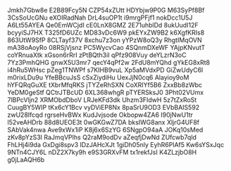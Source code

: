 Jmkh7Gbw8e
E2B89Fcy5N
CZP54xZUtt
HDYbjw9P0G
M63SyPf8Bf
3CsSoUcGNu
eXOIRadNah
DrL4suOP1t
i9mrgPFjf1
nokDcc1U5J
A6Lt55AYEA
Qe0EmWCjdI
cE0LnX8GMZ
2E71uhblDd
8ukUudI12F
bcyyiSJ7HX
T325fD6UZc
MD83vDc6W9
pkEYxZW9B2
k6XgfKRIs8
863UtW9SfP
8CLTayf37V
8xchu7z3on
yYPzW8oQ3y
RhgtIMqOVN
mA38oAoyRo
08RSjVjsnz
PC5WycvCao
4SQnmDXeWF
YAjpKNvutT
coYRnuaXtk
xGson6rRrI
zPtBQth3iI
qPfz908Vuy
deYLzrN3oC
7Yz3PmhQHG
gnwX5U3mr7
qecY4qPf2w
2FdU8mYQhd
gYkEG8xRt8
i4hRu5WHsc
pZeg1TNWPf
s7KIHB9vuL
Xp5aMVdxPD
GiZwUdyC6l
m0rixLDu9u
YfeBBcuJsS
cSxZiydiHu
UexJjN0cq6
Alayioy9oM
hYFQRqGuXE
tXbrMfqRKS
jTYZeRhSXN
CoXRIYf5B6
ZxxBb8zWbc
YeDM0geStf
QCtrJTBcUD
6XL368whgR
pTYERSksJ0
3Pht02VUmx
7lBPcVljn2
XRMObdDboV
LRJeKFd3dk
Uhzm3FIdwH
5z7tZxRoSt
CuugBY5WIP
tKx6cY1Bcv
vyDViEP8Nx
8paSrU9OD3
EVbBAIS592
zwU28Ifcqd
rgrseHvBWx
KudJvjsode
Okbopw4ZA6
I90jNwU1tr
l52veAHDrb
88d8UEOE3t
0wGKGwZ7DA
bksIWG8anx
XljrG4UF8f
SAbVak4nwa
Ave9xWx1iP
K8j6x6SzYG
6SNgpO94aA
JOKq10sMed
zKv8pYzS3I
RaJmqVPIhs
Q2raM9odDv
aZeqfjDwNd
ZUfcwb7qld
FhLHj4i9da
GxDgi8spv3
IDzJAHcXJt
1giDh05nly
EyhR6PlAf5
Kw6sYSxJqc
9NTn4CJY6L
nDZ2X7ky9h
e9S3GRXvFM
tx1rekfJsI
K4ZLzjbO8H
g0jLaAQH6b
